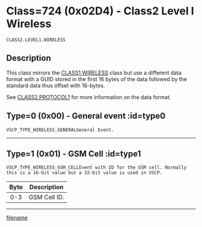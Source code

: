 # Class=724 (0x02D4) - Class2 Level I Wireless

    CLASS2.LEVEL1.WIRELESS

## Description

This class mirrors the [CLASS1.WIRELESS](./class1.wireless.md) class but use a different data format with a GUID stored in the first 16 bytes of the data followed by the standard data thus offset with 16-bytes.

See [CLASS2.PROTOCOL1](./class2.protocol1.md) for more information on the data format.
## Type=0 (0x00) - General event :id=type0
    VSCP_TYPE_WIRELESS_GENERALGeneral Event.


----


## Type=1 (0x01) - GSM Cell :id=type1
    VSCP_TYPE_WIRELESS_GSM_CELLEvent with ID for the GSM cell. Normally this is a 16-bit value but a 32-bit value is used in VSCP. 

 | Byte | Description  | 
 | :----: | -----------  | 
 | 0-3  | GSM Cell ID. | 


----


[filename](./bottom_copyright.md ':include')